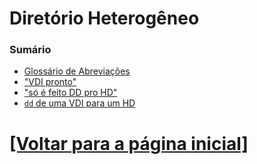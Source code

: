 # Diretório Heterogêneo

<!--
TODO: abaixo temos uma lista de tópicos que eu irei estudar:

- Diretório x Pasta
- Terminal x Prompt de Comando
- Shebang (Linux)
- JSON
- API Gateway
- "RESTful"
- Postman
- Docker
    + Utilizando Docker para implementar CI/CD
- Interface de rede eth0 x eth1
    + Qual você utiliza no ssh (eht1) e porque?
-->

### Sumário

- [Glossário de Abreviações](./glossario-abreviacoes.md)
- ["VDI pronto"](./VDI.md)
- ["só é feito DD pro HD"](./DD-HD.md)
- [`dd` de uma VDI para um HD](dd-VID-HD.md)

# [[Voltar para a página inicial]](../README.md)